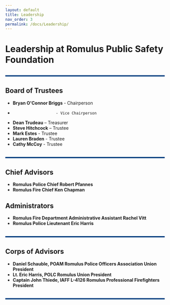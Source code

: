 ```yaml
---
layout: default
title: Leadership
nav_order: 3
permalink: /docs/Leadership/
---
```


<!-- Google tag (gtag.js) -->
<script async src="https://www.googletagmanager.com/gtag/js?id=G-YD66KT4FWL"></script>
<script>
  window.dataLayer = window.dataLayer || [];
  function gtag(){dataLayer.push(arguments);}
  gtag('js', new Date());

  gtag('config', 'G-YD66KT4FWL');
</script>
# Leadership at Romulus Public Safety Foundation

<hr style="border: none; height: 4px; background-color: #004080; margin: 2rem 0;" />

## Board of Trustees
- **Bryan O'Connor Briggs** - Chairperson
-                        - Vice Chairperson
- **Dean Trudeau** – Treasurer
- **Steve Hitchcock** – Trustee
- **Mark Estes** - Trustee
- **Lauren Braden** - Trustee
- **Cathy McCoy** - Trustee

<hr style="border: none; height: 4px; background-color: #004080; margin: 2rem 0;" />

## Chief Advisors
- **Romulus Police Chief Robert Pfannes**
- **Romulus Fire Chief Ken Chapman**

## Administrators
- **Romulus Fire Department Administrative Assistant Rachel Vitt**
- **Romulus Police Lieutenant Eric Harris**

<hr style="border: none; height: 4px; background-color: #004080; margin: 2rem 0;" />

## Corps of Advisors
- **Daniel Schauble, POAM Romulus Police Officers Association Union President**
- **Lt. Eric Harris, POLC Romulus Union President**
- **Captain John Thiede, IAFF L-4126 Romulus Professional Firefighters President**

<hr style="border: none; height: 4px; background-color: #004080; margin: 2rem 0;" />
